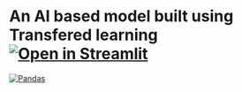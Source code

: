 # An AI based model  built using Transfered learning[![Open in Streamlit](https://static.streamlit.io/badges/streamlit_badge_black_white.svg)](https://share.streamlit.io/mredith007/crack_detection_transfered_learning/app.py)
<p>
    <a href="#"><img alt="Pandas" src="https://swisscognitive.ch/wp/wp-content/uploads/2019/06/searchEnterpriseAI_020.png"></a>
</p>
